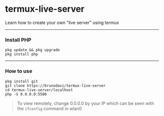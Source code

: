 
# termux-live-server
Learn how to create your own "live server" using termux

---

### Install PHP
    pkg update && pkg upgrade
    pkg install php

---

### How to use
    pkg install git
    git clone https://brunodavi/termux-live-server
    cd termux-live-server/localhost
    php -S 0.0.0.0:5500

> To view remotely, change 0.0.0.0 by your IP which can be seen with the `ifconfig` command in wlan0 
